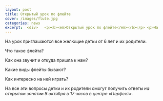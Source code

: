 ```yaml
---
layout: post
title: Открытый урок по флейте
cover: /images/flute.jpg
categories: news
excerpt:  <div>   <p><b><em>Открытый урок по флейте</em></b></p> <p>На урок приглашаются все желющие детки от 6 лет и их родители.</p> </div>
---
```


На урок приглашаются все желющие детки от 6 лет и их родители.

Что такое флейта?

Как она звучит и откуда пришла к нам?

Какие виды флейты бывают?

Как интересно на ней играть?

На все эти вопросы детки и их родители смогут получить ответы *на открытом занятии 8 октября в 17 часов в центре «Перфект»*.
